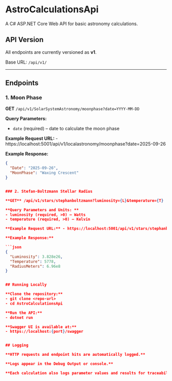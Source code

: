 ﻿# AstroCalculationsApi

A C# ASP.NET Core Web API for basic astronomy calculations.

## API Version

All endpoints are currently versioned as **v1**.

Base URL: `/api/v1/`

---

## Endpoints

### 1. Moon Phase

**GET** `/api/v1/SolarSystemAstronomy/moonphase?date=YYYY-MM-DD`

**Query Parameters:**
- `date` (required) – date to calculate the moon phase

**Example Request URL:** - https://localhost:5001/api/v1/localastronomy/moonphase?date=2025-09-26

**Example Response:**

```json
{
  "Date": "2025-09-26",
  "MoonPhase": "Waxing Crescent"
}


### 2. Stefan-Boltzmann Stellar Radius

**GET** /api/v1/stars/stephanboltzmann?luminosity={L}&temperature={T}

**Query Parameters and Units: **
- luminosity (required, >0) – Watts
- temperature (required, >0) – Kelvin

**Example Request URL:** - https://localhost:5001/api/v1/stars/stephanboltzmann?luminosity=3.828e26&temperature=5778

**Example Response:**

```json
{
  "Luminosity": 3.828e26,
  "Temperature": 5778,
  "RadiusMeters": 6.96e8
}


## Running Locally

**Clone the repository:**
- git clone <repo-url>
- cd AstroCalculationsApi

**Run the API:**
- dotnet run

**Swagger UI is available at:**
- https://localhost:{port}/swagger


## Logging

**HTTP requests and endpoint hits are automatically logged.**

**Logs appear in the Debug Output or console.**

**Each calculation also logs parameter values and results for traceability.**